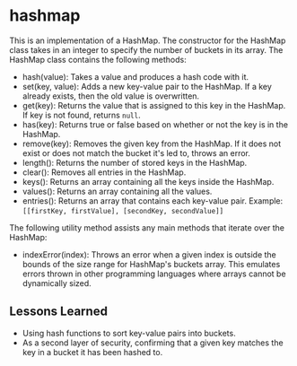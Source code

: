 # hashmap

This is an implementation of a HashMap. The constructor for the HashMap class takes in an integer to specify the number of buckets in its array. The HashMap class contains the following methods:

- hash(value): Takes a value and produces a hash code with it.
- set(key, value): Adds a new key-value pair to the HashMap. If a key already exists, then the old value is overwritten.
- get(key): Returns the value that is assigned to this key in the HashMap. If key is not found, returns `null`.
- has(key): Returns true or false based on whether or not the key is in the HashMap.
- remove(key): Removes the given key from the HashMap. If it does not exist or does not match the bucket it's led to, throws an error.
- length(): Returns the number of stored keys in the HashMap.
- clear(): Removes all entries in the HashMap.
- keys(): Returns an array containing all the keys inside the HashMap.
- values(): Returns an array containing all the values.
- entries(): Returns an array that contains each key-value pair. Example: `[[firstKey, firstValue], [secondKey, secondValue]]`

The following utility method assists any main methods that iterate over the HashMap:

- indexError(index): Throws an error when a given index is outside the bounds of the size range for HashMap's buckets array. This emulates errors thrown in other programming languages where arrays cannot be dynamically sized.

## Lessons Learned

- Using hash functions to sort key-value pairs into buckets.
- As a second layer of security, confirming that a given key matches the key in a bucket it has been hashed to.

